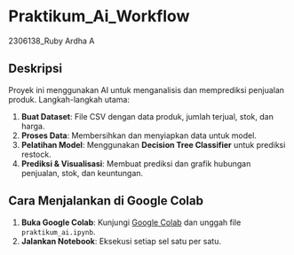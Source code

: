 # Praktikum_Ai_Workflow
2306138_Ruby Ardha A

## Deskripsi
Proyek ini menggunakan AI untuk menganalisis dan memprediksi penjualan produk. Langkah-langkah utama:
1. **Buat Dataset**: File CSV dengan data produk, jumlah terjual, stok, dan harga.
2. **Proses Data**: Membersihkan dan menyiapkan data untuk model.
3. **Pelatihan Model**: Menggunakan **Decision Tree Classifier** untuk prediksi restock.
4. **Prediksi & Visualisasi**: Membuat prediksi dan grafik hubungan penjualan, stok, dan keuntungan.

## Cara Menjalankan di Google Colab
1. **Buka Google Colab**: Kunjungi [Google Colab](https://colab.research.google.com) dan unggah file `praktikum_ai.ipynb`.
2. **Jalankan Notebook**: Eksekusi setiap sel satu per satu.

